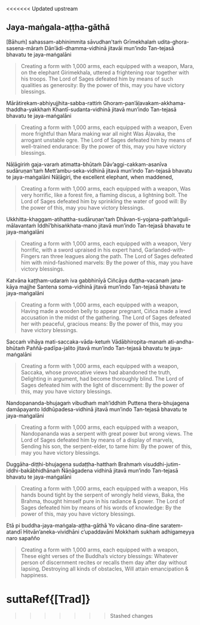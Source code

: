 <<<<<<< Updated upstream
## Jaya-maṅgala-aṭṭha-gāthā<a id="jaya-mangala-attha-gatha"></a>

[Bāhuṁ] sahassam-abhinimmita sāvudhan'taṁ
Grīmekhalaṁ udita-ghora-sasena-māraṁ
Dān’ādi-dhamma-vidhinā jitavāi mun’indo
Tan-tejasā bhavatu te jaya-maṅgalāni

<div class="english">

> Creating a form with 1,000 arms, each equipped with a weapon,
> Mara, on the elephant Girimekhala, uttered a frightening roar together with his troops.
> The Lord of Sages defeated him by means of such qualities as generosity:
> By the power of this, may you have victory blessings.

</div>

Mārātirekam-abhiyujjhita-sabba-rattiṁ
Ghoram-pan’āḷavakam-akkhama-thaddha-yakkhaṁ
Khantī-sudanta-vidhinā jitavā mun’indo
Tan-tejasā bhavatu te jaya-maṅgalāni

<div class="english">

> Creating a form with 1,000 arms, each equipped with a weapon,
> Even more frightful than Mara making war all night
> Was Āḷavaka, the arrogant unstable ogre.
> The Lord of Sages defeated him by means of well-trained endurance:
> By the power of this, may you have victory blessings.

</div>

Nāḷāgiriṁ gaja-varaṁ atimatta-bhūtaṁ
Dāv’aggi-cakkam-asanīva sudāruṇan'taṁ
Mett’ambu-seka-vidhinā jitavā mun’indo
Tan-tejasā bhavatu te jaya-maṅgalāni
Nāḷāgiri, the excellent elephant, when maddened,

<div class="english">

> Creating a form with 1,000 arms, each equipped with a weapon,
> Was very horrific, like a forest fire, a flaming discus, a lightning bolt.
> The Lord of Sages defeated him by sprinkling the water of good will:
> By the power of this, may you have victory blessings.

</div>

Ukkhitta-khaggam-atihattha-sudāruṇan'taṁ
Dhāvan-ti-yojana-path’aṅguli-mālavantaṁ
Iddhī’bhisaṅkhata-mano jitavā mun’indo
Tan-tejasā bhavatu te jaya-maṅgalāni

<div class="english">

> Creating a form with 1,000 arms, each equipped with a weapon,
> Very horrific, with a sword upraised in his expert hand,
> Garlanded-with-Fingers ran three leagues along the path.
> The Lord of Sages defeated him with mind-fashioned marvels:
> By the power of this, may you have victory blessings.

</div>

Katvāna kaṭṭham-udaraṁ iva gabbhinīyā
Ciñcāya duṭṭha-vacanaṁ jana-kāya majjhe
Santena soma-vidhinā jitavā mun’indo
Tan-tejasā bhavatu te jaya-maṅgalāni

<div class="english">

> Creating a form with 1,000 arms, each equipped with a weapon,
> Having made a wooden belly to appear pregnant,
> Ciñca made a lewd accusation in the midst of the gathering.
> The Lord of Sages defeated her with peaceful, gracious means:
> By the power of this, may you have victory blessings.

</div>

Saccaṁ vihāya mati-saccaka-vāda-ketuṁ
Vādābhiropita-manaṁ ati-andha-bhūtaṁ
Paññā-padīpa-jalito jitavā mun’indo
Tan-tejasā bhavatu te jaya-maṅgalāni

<div class="english">

> Creating a form with 1,000 arms, each equipped with a weapon,
> Saccaka, whose provocative views had abandoned the truth,
> Delighting in argument, had become thoroughly blind.
> The Lord of Sages defeated him with the light of discernment:
> By the power of this, may you have victory blessings.

</div>

Nandopananda-bhujagaṁ vibudhaṁ mah’iddhiṁ
Puttena thera-bhujagena damāpayanto
Iddhūpadesa-vidhinā jitavā mun’indo
Tan-tejasā bhavatu te jaya-maṅgalāni

<div class="english">

> Creating a form with 1,000 arms, each equipped with a weapon,
> Nandopananda was a serpent with great power but wrong views.
> The Lord of Sages defeated him by means of a display of marvels,
> Sending his son, the serpent-elder, to tame him:
> By the power of this, may you have victory blessings.

</div>

Duggāha-diṭṭhi-bhujagena sudaṭṭha-hatthaṁ
Brahmaṁ visuddhi-jutim-iddhi-bakābhidhānaṁ
Ñāṇāgadena vidhinā jitavā mun’indo
Tan-tejasā bhavatu te jaya-maṅgalāni

<div class="english">

> Creating a form with 1,000 arms, each equipped with a weapon,
> His hands bound tight by the serpent of wrongly held views,
> Baka, the Brahma, thought himself pure in his radiance & power.
> The Lord of Sages defeated him by means of his words of knowledge:
> By the power of this, may you have victory blessings.

</div>

Etā pi buddha-jaya-maṅgala-aṭṭha-gāthā
Yo vācano dina-dine saratem-atandī
Hitvān’aneka-vividhāni c’upaddavāni
Mokkhaṁ sukhaṁ adhigameyya naro sapañño

<div class="english">

> Creating a form with 1,000 arms, each equipped with a weapon,
> These eight verses of the Buddha’s victory blessings:
> Whatever person of discernment recites or recalls them day after day without lapsing,
> Destroying all kinds of obstacles,
> Will attain emancipation & happiness.

</div>

suttaRef{[Trad]}
=======
>>>>>>> Stashed changes
